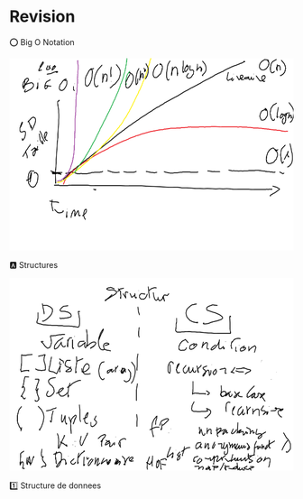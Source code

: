 # Revision


:o: Big O Notation

<img src="images/bigO.png" width="580" height="341"></img>


:a: Structures

<img src="images/Structures.png" width="580" height="341"></img>


:one: Structure de donnees



